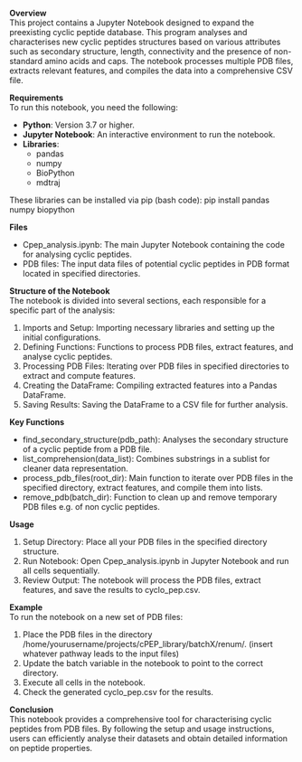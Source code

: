 **Overview**\
This project contains a Jupyter Notebook designed to expand the preexisting cyclic peptide database. This program analyses and characterises new cyclic peptides structures based on various attributes such as secondary structure, length, connectivity and the presence of non-standard amino acids and caps. 
The notebook processes multiple PDB files, extracts relevant features, and compiles the data into a comprehensive CSV file.

**Requirements**\
To run this notebook, you need the following:

+ **Python**: Version 3.7 or higher.
+ **Jupyter Notebook**: An interactive environment to run the notebook.
+ **Libraries**:
  + pandas
  + numpy
  + BioPython
  + mdtraj

These libraries can be installed via pip (bash code):
pip install pandas numpy biopython

**Files**
+ Cpep_analysis.ipynb: The main Jupyter Notebook containing the code for analysing cyclic peptides.
+ PDB files: The input data files of potential cyclic peptides in PDB format located in specified directories.

**Structure of the Notebook**\
The notebook is divided into several sections, each responsible for a specific part of the analysis:

1. Imports and Setup:  Importing necessary libraries and setting up the initial configurations.
2. Defining Functions: Functions to process PDB files, extract features, and analyse cyclic peptides.
3. Processing PDB Files: Iterating over PDB files in specified directories to extract and compute features.
4. Creating the DataFrame: Compiling extracted features into a Pandas DataFrame.
5. Saving Results: Saving the DataFrame to a CSV file for further analysis.

**Key Functions**
+ find_secondary_structure(pdb_path): Analyses the secondary structure of a cyclic peptide from a PDB file.
+ list_comprehension(data_list): Combines substrings in a sublist for cleaner data representation.
+ process_pdb_files(root_dir): Main function to iterate over PDB files in the specified directory, extract features, and compile them into lists.
+ remove_pdb(batch_dir): Function to clean up and remove temporary PDB files e.g. of non cyclic peptides.

**Usage**
1. Setup Directory: Place all your PDB files in the specified directory structure.
2. Run Notebook: Open Cpep_analysis.ipynb in Jupyter Notebook and run all cells sequentially.
3. Review Output: The notebook will process the PDB files, extract features, and save the results to cyclo_pep.csv.

**Example**\
To run the notebook on a new set of PDB files:

1. Place the PDB files in the directory /home/yourusername/projects/cPEP_library/batchX/renum/. (insert whatever pathway leads to the input files)
2. Update the batch variable in the notebook to point to the correct directory.
3. Execute all cells in the notebook.
4. Check the generated cyclo_pep.csv for the results.

**Conclusion**\
This notebook provides a comprehensive tool for characterising cyclic peptides from PDB files. By following the setup and usage instructions, users can efficiently analyse their datasets and obtain detailed information on peptide properties.
